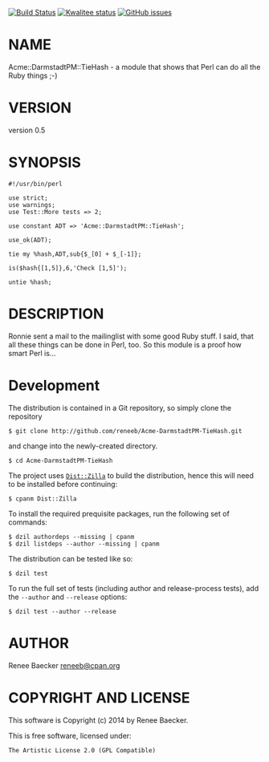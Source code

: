 [![Build Status](https://travis-ci.org/reneeb/Acme-DarmstadtPM-TieHash.svg?branch=master)](https://travis-ci.org/reneeb/Acme-DarmstadtPM-TieHash)
[![Kwalitee status](http://cpants.cpanauthors.org/dist/Acme-DarmstadtPM-TieHash.png)](http://cpants.charsbar.org/dist/overview/Acme-DarmstadtPM-TieHash)
[![GitHub issues](https://img.shields.io/github/issues/reneeb/Acme-DarmstadtPM-TieHash.svg)](https://github.com/reneeb/Acme-DarmstadtPM-TieHash/issues)

# NAME

Acme::DarmstadtPM::TieHash - a module that shows that Perl can do all the Ruby things ;-)

# VERSION

version 0.5

# SYNOPSIS

    #!/usr/bin/perl
     
    use strict;
    use warnings;
    use Test::More tests => 2;
    
    use constant ADT => 'Acme::DarmstadtPM::TieHash';
     
    use_ok(ADT);
     
    tie my %hash,ADT,sub{$_[0] + $_[-1]};
    
    is($hash{[1,5]},6,'Check [1,5]');
     
    untie %hash;

# DESCRIPTION

Ronnie sent a mail to the mailinglist with some good Ruby stuff. I said, that all these
things can be done in Perl, too. So this module is a proof how smart Perl is...



# Development

The distribution is contained in a Git repository, so simply clone the
repository

```
$ git clone http://github.com/reneeb/Acme-DarmstadtPM-TieHash.git
```

and change into the newly-created directory.

```
$ cd Acme-DarmstadtPM-TieHash
```

The project uses [`Dist::Zilla`](https://metacpan.org/pod/Dist::Zilla) to
build the distribution, hence this will need to be installed before
continuing:

```
$ cpanm Dist::Zilla
```

To install the required prequisite packages, run the following set of
commands:

```
$ dzil authordeps --missing | cpanm
$ dzil listdeps --author --missing | cpanm
```

The distribution can be tested like so:

```
$ dzil test
```

To run the full set of tests (including author and release-process tests),
add the `--author` and `--release` options:

```
$ dzil test --author --release
```

# AUTHOR

Renee Baecker <reneeb@cpan.org>

# COPYRIGHT AND LICENSE

This software is Copyright (c) 2014 by Renee Baecker.

This is free software, licensed under:

    The Artistic License 2.0 (GPL Compatible)

